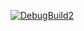 [![DebugBuild2](https://github.com/LE2B08/GE3/actions/workflows/DebugBuild2.yml/badge.svg)](https://github.com/LE2B08/GE3/actions/workflows/DebugBuild2.yml)
